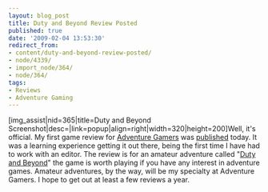 ```yaml
---
layout: blog_post
title: Duty and Beyond Review Posted
published: true
date: '2009-02-04 13:53:30'
redirect_from:
- content/duty-and-beyond-review-posted/
- node/4339/
- import_node/364/
- node/364/
tags:
- Reviews
- Adventure Gaming
---
```


[img_assist|nid=365|title=Duty and Beyond Screenshot|desc=|link=popup|align=right|width=320|height=200]Well, it's official. My first game review for [Adventure Gamers](http://www.adventuregamers.com) was [published](http://www.adventuregamers.com/articles/view/18248) today. It was a learning experience getting it out there, being the first time I have had to work with an editor. The review is for an amateur adventure called "[Duty and Beyond](http://www.bigbluecup.com/games.php?action=detail&id=747)" the game is worth playing if you have any interest in adventure games. Amateur adventures, by the way, will be my specialty at Adventure Gamers. I hope to get out at least a few reviews a year.
